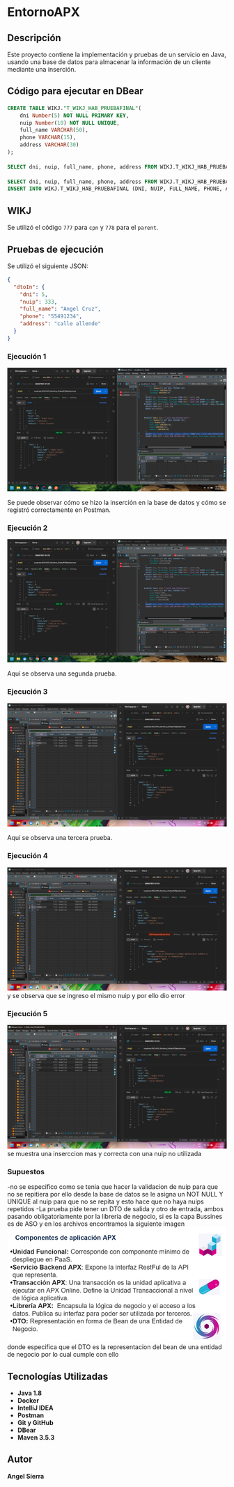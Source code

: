 # EntornoAPX

## Descripción

Este proyecto contiene la implementación y pruebas de un servicio en Java, usando una base de datos para almacenar la información de un cliente mediante una inserción.

## Código para ejecutar en DBear

```sql
CREATE TABLE WIKJ."T_WIKJ_HAB_PRUEBAFINAL"(
    dni Number(5) NOT NULL PRIMARY KEY,
    nuip Number(10) NOT NULL UNIQUE,
    full_name VARCHAR(50),
    phone VARCHAR(15),
    address VARCHAR(30)
);

SELECT dni, nuip, full_name, phone, address FROM WIKJ.T_WIKJ_HAB_PRUEBAFINAL WHERE dni=:dni;

SELECT dni, nuip, full_name, phone, address FROM WIKJ.T_WIKJ_HAB_PRUEBAFINAL WHERE dni=:dni;
INSERT INTO WIKJ.T_WIKJ_HAB_PRUEBAFINAL (DNI, NUIP, FULL_NAME, PHONE, ADDRESS) VALUES(:dni, :nuip, :full_name, :phone, :address);
```

## WIKJ

Se utilizó el código `777` para `cpn` y `778` para el `parent`.

## Pruebas de ejecución

Se utilizó el siguiente JSON:

```json
{
  "dtoIn": {
    "dni": 5,
    "nuip": 333,
    "full_name": "Angel Cruz",
    "phone": "55491234",
    "address": "calle allende"
  }
}
```

### Ejecución 1

![Ejecución 1 con el JSON](Captura%20de%20pantalla%20(20).png)

Se puede observar cómo se hizo la inserción en la base de datos y cómo se registró correctamente en Postman.

### Ejecución 2

![Ejecución 2 con el JSON](Captura%20de%20pantalla%20(19).png)

Aquí se observa una segunda prueba.

### Ejecución 3

![Ejecución 3 con el JSON](Captura%20de%20pantalla%20(33).png)

Aquí se observa una tercera prueba.

### Ejecución 4

![Ejecución 4 con el JSON](Captura%20de%20pantalla%20(34).png)
y se observa que se ingreso el mismo nuip y por ello dio error 

### Ejecución 5

![Ejecución 5 con el JSON](Captura%20de%20pantalla%20(35).png)
se muestra una inserccion mas y correcta con una nuip no utilizada


### Supuestos 

-no se especifico como se tenia que hacer la validacion de nuip para que no se repitiera por ello desde la base de datos se le asigna un NOT NULL Y UNIQUE al nuip para que no se repita y esto hace que no haya nuips repetidos
-La prueba pide tener un DTO de salida y otro de entrada, ambos pasando obligatoriamente por la librería de negocio, si es la capa Bussines es de ASO y en los archivos encontramos la siguiente imagen 
![apx](componentes_rm.png)
donde especifica que el DTO es la representacion del bean de una entidad de negocio por lo cual cumple con ello

## Tecnologías Utilizadas

- **Java 1.8**
- **Docker**
- **IntelliJ IDEA**
- **Postman**
- **Git y GitHub**
- **DBear**
- **Maven 3.5.3**

## Autor

**Angel Sierra**

